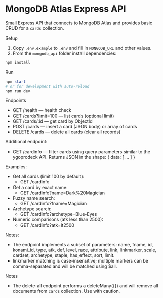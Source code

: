 # MongoDB Atlas Express API

Small Express API that connects to MongoDB Atlas and provides basic CRUD for a `cards` collection.

Setup
1. Copy `.env.example` to `.env` and fill in `MONGODB_URI` and other values.
2. From the `mongodb_api` folder install dependencies:

```powershell
npm install
```

Run

```powershell
npm start
# or for development with auto-reload
npm run dev
```

Endpoints
- GET /health — health check
- GET /cards?limit=100 — list cards (optional limit)
- GET /cards/:id — get card by ObjectId
- POST /cards — insert a card (JSON body) or array of cards
- DELETE /cards — delete all cards (clear all records)

Additional endpoint:
- GET /cardinfo — filter cards using query parameters similar to the ygoprodeck API. Returns JSON in the shape: { data: [ ... ] }

Examples:

- Get all cards (limit 100 by default):
	- GET /cardinfo
- Get a card by exact name:
	- GET /cardinfo?name=Dark%20Magician
- Fuzzy name search:
	- GET /cardinfo?fname=Magician
- Archetype search:
	- GET /cardinfo?archetype=Blue-Eyes
- Numeric comparisons (atk less than 2500):
	- GET /cardinfo?atk=lt2500

Notes:
- The endpoint implements a subset of parameters: name, fname, id, konami_id, type, atk, def, level, race, attribute, link, linkmarker, scale, cardset, archetype, staple, has_effect, sort, limit.
- linkmarker matching is case-insensitive; multiple markers can be comma-separated and will be matched using $all.

Notes
- The delete-all endpoint performs a deleteMany({}) and will remove all documents from `cards` collection. Use with caution.
